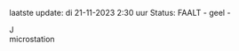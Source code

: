 laatste update: 
di 21-11-2023  2:30   uur 
Status: FAALT - geel - 
<div class="service R">J</div><div class="service Y">microstation</div>